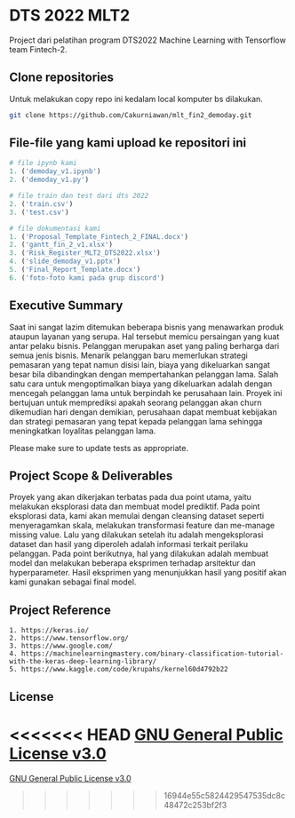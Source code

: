 # DTS 2022 MLT2

Project dari pelatihan program DTS2022 Machine Learning with Tensorflow team Fintech-2.

## Clone repositories

Untuk melakukan copy repo ini kedalam local komputer bs dilakukan.

```bash
git clone https://github.com/Cakurniawan/mlt_fin2_demoday.git
```

## File-file yang kami upload ke repositori ini

```python
# file ipynb kami
1. ('demoday_v1.ipynb')
2. ('demoday_v1.py')

# file train dan test dari dts 2022
2. ('train.csv')
3. ('test.csv')

# file dokumentasi kami
1. ('Proposal_Template_Fintech_2_FINAL.docx')
2. ('gantt_fin_2_v1.xlsx')
3. ('Risk_Register_MLT2_DTS2022.xlsx')
4. ('slide_demoday_v1.pptx')
5. ('Final_Report_Template.docx')
6. ('foto-foto kami pada grup discord')

```

## Executive Summary
Saat ini sangat lazim ditemukan beberapa bisnis yang menawarkan produk ataupun layanan yang serupa. Hal tersebut memicu persaingan yang kuat antar pelaku bisnis. Pelanggan merupakan aset yang paling berharga dari semua jenis bisnis. Menarik pelanggan baru memerlukan strategi pemasaran yang tepat namun disisi lain, biaya yang dikeluarkan sangat besar bila dibandingkan dengan mempertahankan pelanggan lama. Salah satu cara untuk mengoptimalkan biaya yang dikeluarkan adalah dengan mencegah pelanggan lama untuk berpindah ke perusahaan lain. Proyek ini bertujuan untuk memprediksi apakah seorang pelanggan akan churn dikemudian hari dengan demikian, perusahaan dapat membuat kebijakan dan strategi pemasaran yang tepat kepada pelanggan lama sehingga meningkatkan loyalitas pelanggan lama.

Please make sure to update tests as appropriate.

## Project Scope & Deliverables
Proyek yang akan dikerjakan terbatas pada dua point utama, yaitu melakukan eksplorasi data dan membuat model prediktif. Pada point eksplorasi data, kami akan memulai dengan cleansing dataset seperti menyeragamkan skala, melakukan transformasi feature dan me-manage missing value. Lalu yang dilakukan setelah itu adalah mengeksplorasi dataset dan hasil yang diperoleh adalah informasi terkait perilaku pelanggan. Pada point berikutnya, hal yang dilakukan adalah membuat model dan melakukan beberapa eksprimen terhadap arsitektur dan hyperparameter. Hasil eksprimen yang menunjukkan hasil yang positif akan kami gunakan sebagai final model. 


## Project Reference
```
1. https://keras.io/
2. https://www.tensorflow.org/
3. https://www.google.com/ 
4. https://machinelearningmastery.com/binary-classification-tutorial-with-the-keras-deep-learning-library/
5. https://www.kaggle.com/code/krupahs/kernel60d4792b22
```

## License
<<<<<<< HEAD
[GNU General Public License v3.0](https://choosealicense.com/licenses/gpl-3.0/#)
=======
[GNU General Public License v3.0](https://choosealicense.com/licenses/gpl-3.0/#)
>>>>>>> 16944e55c5824429547535dc8c48472c253bf2f3
